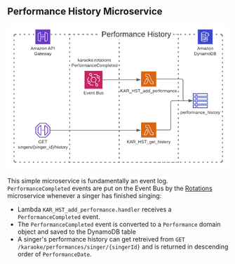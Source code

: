 ## Performance History Microservice

<img src="../../../site/arch-diags/karaoke-perf-hist.png" width="700" />

This simple microservice is fundamentally an event log. `PerformanceCompleted` events are put on the Event Bus by the [Rotations](../rotations) microservice whenever a singer has finished singing:

- Lambda `KAR_HST_add_performance.handler` receives a `PerformanceCompleted` event.
- The `PerformanceCompleted` event is converted to a `Performance` domain object and saved to the DynamoDB table
- A singer's performance history can get retreived from `GET /karaoke/performances/singer/{singerId}` and is returned in descending order of `PerformanceDate`.
